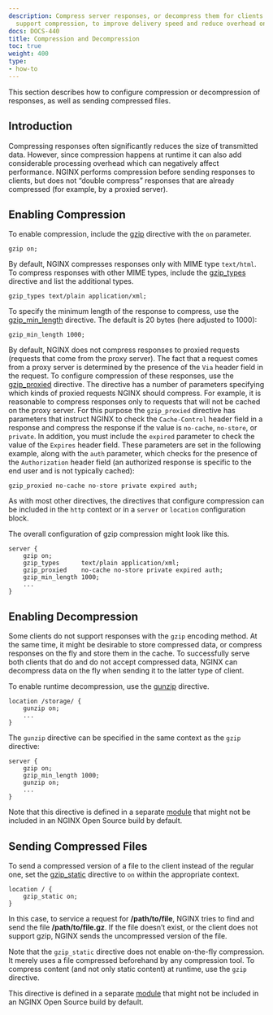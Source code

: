 ```yaml
---
description: Compress server responses, or decompress them for clients that don't
  support compression, to improve delivery speed and reduce overhead on the server.
docs: DOCS-440
title: Compression and Decompression
toc: true
weight: 400
type:
- how-to
---
```



This section describes how to configure compression or decompression of responses, as well as sending compressed files.

## Introduction

Compressing responses often significantly reduces the size of transmitted data. However, since compression happens at runtime it can also add considerable processing overhead which can negatively affect performance. NGINX performs compression before sending responses to clients, but does not “double compress” responses that are already compressed (for example, by a proxied server).

## Enabling Compression

To enable compression, include the [gzip](https://nginx.org/en/docs/http/ngx_http_gzip_module.html#gzip) directive with the `on` parameter.

```nginx
gzip on;
```

By default, NGINX compresses responses only with MIME type `text/html`. To compress responses with other MIME types, include the [gzip_types](https://nginx.org/en/docs/http/ngx_http_gzip_module.html#gzip_types) directive and list the additional types.

```nginx
gzip_types text/plain application/xml;
```

To specify the minimum length of the response to compress, use the [gzip_min_length](https://nginx.org/en/docs/http/ngx_http_gzip_module.html#gzip_min_length) directive. The default is 20 bytes (here adjusted to 1000):

```nginx
gzip_min_length 1000;
```

By default, NGINX does not compress responses to proxied requests (requests that come from the proxy server). The fact that a request comes from a proxy server is determined by the presence of the `Via` header field in the request. To configure compression of these responses, use the [gzip_proxied](https://nginx.org/en/docs/http/ngx_http_gzip_module.html#gzip_proxied) directive. The directive has a number of parameters specifying which kinds of proxied requests NGINX should compress. For example, it is reasonable to compress responses only to requests that will not be cached on the proxy server. For this purpose the `gzip_proxied` directive has parameters that instruct NGINX to check the `Cache-Control` header field in a response and compress the response if the value is `no-cache`, `no-store`, or `private`. In addition, you must include the `expired` parameter to check the value of the `Expires` header field. These parameters are set in the following example, along with the `auth` parameter, which checks for the presence of the `Authorization` header field (an authorized response is specific to the end user and is not typically cached):

```nginx
gzip_proxied no-cache no-store private expired auth;
```

As with most other directives, the directives that configure compression can be included in the `http` context or in a `server` or `location` configuration block.

The overall configuration of gzip compression might look like this.

```nginx
server {
    gzip on;
    gzip_types      text/plain application/xml;
    gzip_proxied    no-cache no-store private expired auth;
    gzip_min_length 1000;
    ...
}
```

## Enabling Decompression

Some clients do not support responses with the `gzip` encoding method. At the same time, it might be desirable to store compressed data, or compress responses on the fly and store them in the cache. To successfully serve both clients that do and do not accept compressed data, NGINX can decompress data on the fly when sending it to the latter type of client.

To enable runtime decompression, use the [gunzip](https://nginx.org/en/docs/http/ngx_http_gunzip_module.html#gunzip) directive.

```nginx
location /storage/ {
    gunzip on;
    ...
}
```

The `gunzip` directive can be specified in the same context as the `gzip` directive:

```nginx
server {
    gzip on;
    gzip_min_length 1000;
    gunzip on;
    ...
}
```

Note that this directive is defined in a separate [module](https://nginx.org/en/docs/http/ngx_http_gunzip_module.html) that might not be included in an NGINX Open Source  build by default.

## Sending Compressed Files

To send a compressed version of a file to the client instead of the regular one, set the [gzip_static](https://nginx.org/en/docs/http/ngx_http_gzip_static_module.html#gzip_static) directive to `on` within the appropriate context.

```nginx
location / {
    gzip_static on;
}
```

In this case, to service a request for **/path/to/file**, NGINX tries to find and send the file **/path/to/file.gz**. If the file doesn’t exist, or the client does not support gzip, NGINX sends the uncompressed version of the file.

Note that the `gzip_static` directive does not enable on-the-fly compression. It merely uses a file compressed beforehand by any compression tool. To compress content (and not only static content) at runtime, use the `gzip` directive.

This directive is defined in a separate [module](https://nginx.org/en/docs/http/ngx_http_gzip_static_module.html) that might not be included in an NGINX Open Source  build by default.
